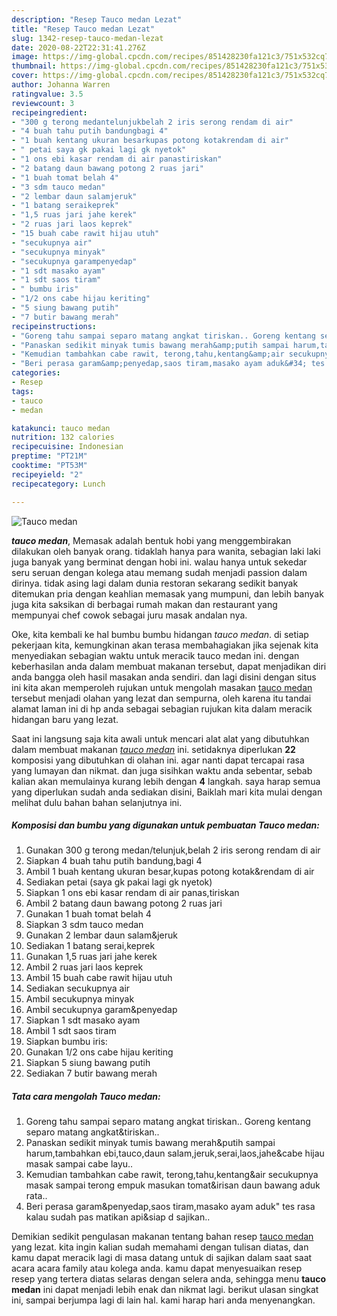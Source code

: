 ```yaml
---
description: "Resep Tauco medan Lezat"
title: "Resep Tauco medan Lezat"
slug: 1342-resep-tauco-medan-lezat
date: 2020-08-22T22:31:41.276Z
image: https://img-global.cpcdn.com/recipes/851428230fa121c3/751x532cq70/tauco-medan-foto-resep-utama.jpg
thumbnail: https://img-global.cpcdn.com/recipes/851428230fa121c3/751x532cq70/tauco-medan-foto-resep-utama.jpg
cover: https://img-global.cpcdn.com/recipes/851428230fa121c3/751x532cq70/tauco-medan-foto-resep-utama.jpg
author: Johanna Warren
ratingvalue: 3.5
reviewcount: 3
recipeingredient:
- "300 g terong medantelunjukbelah 2 iris serong rendam di air"
- "4 buah tahu putih bandungbagi 4"
- "1 buah kentang ukuran besarkupas potong kotakrendam di air"
- " petai saya gk pakai lagi gk nyetok"
- "1 ons ebi kasar rendam di air panastiriskan"
- "2 batang daun bawang potong 2 ruas jari"
- "1 buah tomat belah 4"
- "3 sdm tauco medan"
- "2 lembar daun salamjeruk"
- "1 batang seraikeprek"
- "1,5 ruas jari jahe kerek"
- "2 ruas jari laos keprek"
- "15 buah cabe rawit hijau utuh"
- "secukupnya air"
- "secukupnya minyak"
- "secukupnya garampenyedap"
- "1 sdt masako ayam"
- "1 sdt saos tiram"
- " bumbu iris"
- "1/2 ons cabe hijau keriting"
- "5 siung bawang putih"
- "7 butir bawang merah"
recipeinstructions:
- "Goreng tahu sampai separo matang angkat tiriskan.. Goreng kentang separo matang angkat&amp;tiriskan.."
- "Panaskan sedikit minyak tumis bawang merah&amp;putih sampai harum,tambahkan ebi,tauco,daun salam,jeruk,serai,laos,jahe&amp;cabe hijau masak sampai cabe layu.."
- "Kemudian tambahkan cabe rawit, terong,tahu,kentang&amp;air secukupnya masak sampai terong empuk masukan tomat&amp;irisan daun bawang aduk rata.."
- "Beri perasa garam&amp;penyedap,saos tiram,masako ayam aduk&#34; tes rasa kalau sudah pas matikan api&amp;siap d sajikan.."
categories:
- Resep
tags:
- tauco
- medan

katakunci: tauco medan 
nutrition: 132 calories
recipecuisine: Indonesian
preptime: "PT21M"
cooktime: "PT53M"
recipeyield: "2"
recipecategory: Lunch

---
```



![Tauco medan](https://img-global.cpcdn.com/recipes/851428230fa121c3/751x532cq70/tauco-medan-foto-resep-utama.jpg)

<b><i>tauco medan</i></b>, Memasak adalah bentuk hobi yang menggembirakan dilakukan oleh banyak orang. tidaklah hanya para wanita, sebagian laki laki juga banyak yang berminat dengan hobi ini. walau hanya untuk sekedar seru seruan dengan kolega atau memang sudah menjadi passion dalam dirinya. tidak asing lagi dalam dunia restoran sekarang sedikit banyak ditemukan pria dengan keahlian memasak yang mumpuni, dan lebih banyak juga kita saksikan di berbagai rumah makan dan restaurant yang mempunyai chef cowok sebagai juru masak andalan nya.



Oke, kita kembali ke hal bumbu bumbu hidangan <i>tauco medan</i>. di setiap pekerjaan kita, kemungkinan akan terasa membahagiakan jika sejenak kita menyediakan sebagian waktu untuk meracik tauco medan ini. dengan keberhasilan anda dalam membuat makanan tersebut, dapat menjadikan diri anda bangga oleh hasil masakan anda sendiri. dan lagi disini dengan situs ini kita akan memperoleh rujukan untuk mengolah masakan <u>tauco medan</u> tersebut menjadi olahan yang lezat dan sempurna, oleh karena itu tandai alamat laman ini di hp anda sebagai sebagian rujukan kita dalam meracik hidangan baru yang lezat.


Saat ini langsung saja kita awali untuk mencari alat alat yang dibutuhkan dalam membuat makanan <u><i>tauco medan</i></u> ini. setidaknya diperlukan <b>22</b> komposisi yang dibutuhkan di olahan ini. agar nanti dapat tercapai rasa yang lumayan dan nikmat. dan juga sisihkan waktu anda sebentar, sebab kalian akan memulainya kurang lebih dengan <b>4</b> langkah. saya harap semua yang diperlukan sudah anda sediakan disini, Baiklah mari kita mulai dengan melihat dulu bahan bahan selanjutnya ini.

<!--inarticleads1-->

##### Komposisi dan bumbu yang digunakan untuk pembuatan Tauco medan:

1. Gunakan 300 g terong medan/telunjuk,belah 2 iris serong rendam di air
1. Siapkan 4 buah tahu putih bandung,bagi 4
1. Ambil 1 buah kentang ukuran besar,kupas potong kotak&amp;rendam di air
1. Sediakan  petai (saya gk pakai lagi gk nyetok)
1. Siapkan 1 ons ebi kasar rendam di air panas,tiriskan
1. Ambil 2 batang daun bawang potong 2 ruas jari
1. Gunakan 1 buah tomat belah 4
1. Siapkan 3 sdm tauco medan
1. Gunakan 2 lembar daun salam&amp;jeruk
1. Sediakan 1 batang serai,keprek
1. Gunakan 1,5 ruas jari jahe kerek
1. Ambil 2 ruas jari laos keprek
1. Ambil 15 buah cabe rawit hijau utuh
1. Sediakan secukupnya air
1. Ambil secukupnya minyak
1. Ambil secukupnya garam&amp;penyedap
1. Siapkan 1 sdt masako ayam
1. Ambil 1 sdt saos tiram
1. Siapkan  bumbu iris:
1. Gunakan 1/2 ons cabe hijau keriting
1. Siapkan 5 siung bawang putih
1. Sediakan 7 butir bawang merah




<!--inarticleads2-->

##### Tata cara mengolah Tauco medan:

1. Goreng tahu sampai separo matang angkat tiriskan.. Goreng kentang separo matang angkat&amp;tiriskan..
1. Panaskan sedikit minyak tumis bawang merah&amp;putih sampai harum,tambahkan ebi,tauco,daun salam,jeruk,serai,laos,jahe&amp;cabe hijau masak sampai cabe layu..
1. Kemudian tambahkan cabe rawit, terong,tahu,kentang&amp;air secukupnya masak sampai terong empuk masukan tomat&amp;irisan daun bawang aduk rata..
1. Beri perasa garam&amp;penyedap,saos tiram,masako ayam aduk&#34; tes rasa kalau sudah pas matikan api&amp;siap d sajikan..




Demikian sedikit pengulasan makanan tentang bahan resep <u>tauco medan</u> yang lezat. kita ingin kalian sudah memahami dengan tulisan diatas, dan kamu dapat meracik lagi di masa datang untuk di sajikan dalam saat saat acara acara family atau kolega anda. kamu dapat menyesuaikan resep resep yang tertera diatas selaras dengan selera anda, sehingga menu <b>tauco medan</b> ini dapat menjadi lebih enak dan nikmat lagi. berikut ulasan singkat ini, sampai berjumpa lagi di lain hal. kami harap hari anda menyenangkan.
